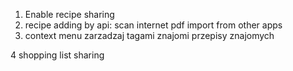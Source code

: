 1. Enable recipe sharing
2. recipe adding by api:
    scan
    internet
    pdf
    import from other apps
3. context menu
    zarzadzaj tagami
    znajomi
    przepisy znajomych
    
4 shopping list sharing